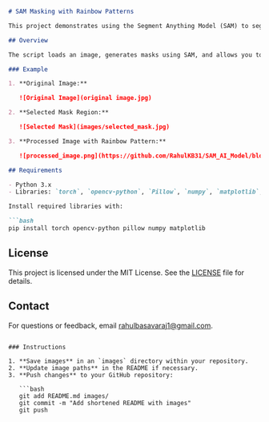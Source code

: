 ```markdown
# SAM Masking with Rainbow Patterns

This project demonstrates using the Segment Anything Model (SAM) to segment images and apply custom rainbow patterns to the segmented regions.

## Overview

The script loads an image, generates masks using SAM, and allows you to apply a wavy rainbow pattern to selected masks. 

### Example

1. **Original Image:**

   ![Original Image](original image.jpg)

2. **Selected Mask Region:**

   ![Selected Mask](images/selected_mask.jpg)

3. **Processed Image with Rainbow Pattern:**

   ![processed_image.png](https://github.com/RahulKB31/SAM_AI_Model/blob/main/processed_image.png)

## Requirements

- Python 3.x
- Libraries: `torch`, `opencv-python`, `Pillow`, `numpy`, `matplotlib`, `segment_anything`

Install required libraries with:

```bash
pip install torch opencv-python pillow numpy matplotlib
```

## License

This project is licensed under the MIT License. See the [LICENSE](LICENSE) file for details.

## Contact

For questions or feedback, email [rahulbasavaraj1@gmail.com](rahulbasavaraj1@gmail.com).
```

### Instructions

1. **Save images** in an `images` directory within your repository.
2. **Update image paths** in the README if necessary.
3. **Push changes** to your GitHub repository:

   ```bash
   git add README.md images/
   git commit -m "Add shortened README with images"
   git push
   ```
